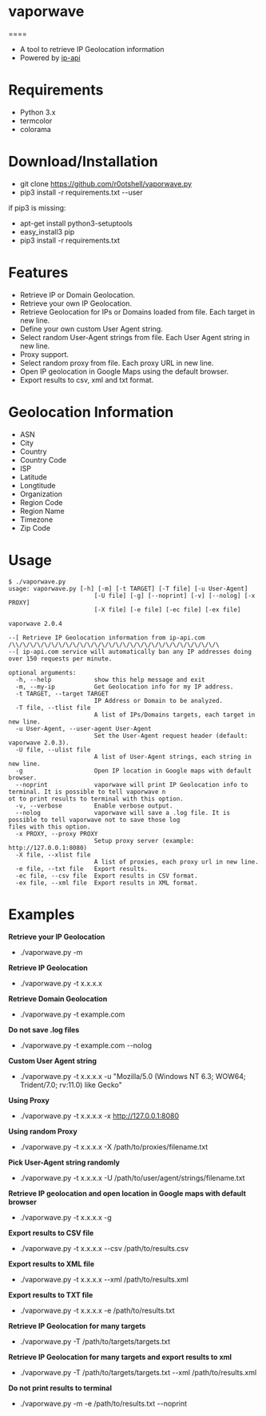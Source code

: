 # vaporwave
====
* A tool to retrieve IP Geolocation information
* Powered by [ip-api](http://ip-api.com/docs/)


Requirements
=====
* Python 3.x
* termcolor
* colorama


Download/Installation
====
* git clone https://github.com/r0otshell/vaporwave.py
* pip3 install -r requirements.txt --user

if pip3 is missing:
* apt-get install python3-setuptools
* easy_install3 pip
* pip3 install -r requirements.txt


Features
====
* Retrieve IP or Domain Geolocation.
* Retrieve your own IP Geolocation.
* Retrieve Geolocation for IPs or Domains loaded from file. Each target in new line.
* Define your own custom User Agent string.
* Select random User-Agent strings from file. Each User Agent string in new line.
* Proxy support.
* Select random proxy from file. Each proxy URL in new line.
* Open IP geolocation in Google Maps using the default browser.
* Export results to csv, xml and txt format.


Geolocation Information
====
* ASN
* City
* Country
* Country Code
* ISP
* Latitude
* Longtitude
* Organization
* Region Code
* Region Name
* Timezone
* Zip Code


Usage
====
```
$ ./vaporwave.py
usage: vaporwave.py [-h] [-m] [-t TARGET] [-T file] [-u User-Agent]
                        [-U file] [-g] [--noprint] [-v] [--nolog] [-x PROXY]
                        [-X file] [-e file] [-ec file] [-ex file]

vaporwave 2.0.4

--[ Retrieve IP Geolocation information from ip-api.com
/\\/\/\/\/\/\/\/\/\/\/\/\/\/\/\/\/\/\/\/\/\/\/\/\/\/\/\/\/\
--[ ip-api.com service will automatically ban any IP addresses doing over 150 requests per minute.

optional arguments:
  -h, --help            show this help message and exit
  -m, --my-ip           Get Geolocation info for my IP address.
  -t TARGET, --target TARGET
                        IP Address or Domain to be analyzed.
  -T file, --tlist file
                        A list of IPs/Domains targets, each target in new line.
  -u User-Agent, --user-agent User-Agent
                        Set the User-Agent request header (default: vaporwave 2.0.3).
  -U file, --ulist file
                        A list of User-Agent strings, each string in new line.
  -g                    Open IP location in Google maps with default browser.
  --noprint             vaporwave will print IP Geolocation info to terminal. It is possible to tell vaporwave n
ot to print results to terminal with this option.
  -v, --verbose         Enable verbose output.
  --nolog               vaporwave will save a .log file. It is possible to tell vaporwave not to save those log
files with this option.
  -x PROXY, --proxy PROXY
                        Setup proxy server (example: http://127.0.0.1:8080)
  -X file, --xlist file
                        A list of proxies, each proxy url in new line.
  -e file, --txt file   Export results.
  -ec file, --csv file  Export results in CSV format.
  -ex file, --xml file  Export results in XML format.
```
  

Examples
====
**Retrieve your IP Geolocation**
* ./vaporwave.py -m

**Retrieve IP Geolocation**
* ./vaporwave.py -t x.x.x.x

**Retrieve Domain Geolocation**
* ./vaporwave.py -t example.com

**Do not save .log files**
* ./vaporwave.py -t example.com --nolog

**Custom User Agent string** 
* ./vaporwave.py -t x.x.x.x -u "Mozilla/5.0 (Windows NT 6.3; WOW64; Trident/7.0; rv:11.0) like Gecko"

**Using Proxy**
* ./vaporwave.py -t x.x.x.x -x http://127.0.0.1:8080

**Using random Proxy**
* ./vaporwave.py -t x.x.x.x -X /path/to/proxies/filename.txt

**Pick User-Agent string randomly**
* ./vaporwave.py -t x.x.x.x -U /path/to/user/agent/strings/filename.txt

**Retrieve IP geolocation and open location in Google maps with default browser**
* ./vaporwave.py -t x.x.x.x -g

**Export results to CSV file**
* ./vaporwave.py -t x.x.x.x --csv /path/to/results.csv

**Export results to XML file**
* ./vaporwave.py -t x.x.x.x --xml /path/to/results.xml

**Export results to TXT file**
* ./vaporwave.py -t x.x.x.x -e /path/to/results.txt

**Retrieve IP Geolocation for many targets**
* ./vaporwave.py -T /path/to/targets/targets.txt

**Retrieve IP Geolocation for many targets and export results to xml**
* ./vaporwave.py -T /path/to/targets/targets.txt --xml /path/to/results.xml

**Do not print results to terminal**
* ./vaporwave.py -m -e /path/to/results.txt --noprint 

